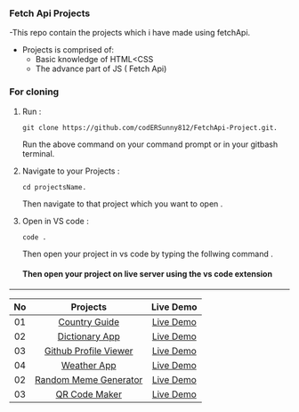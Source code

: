 ###  Fetch Api Projects

-This repo contain the projects which i have made using fetchApi.
- Projects is comprised of:
  - Basic knowledge of HTML<CSS
  - The advance part of JS ( Fetch Api)

### For cloning

1. Run :

    ```
    git clone https://github.com/codERSunny812/FetchApi-Project.git.
    ```
   Run the above command on your command prompt or in your gitbash terminal.


2. Navigate to your Projects :

    ```
    cd projectsName.
    ```
   Then navigate to that project which you want to open .


2. Open in VS code :

    ```
   code .
    ```
   Then open your project in vs code by typing the follwing command .

   #### Then open your project on live server using the vs code extension


<hr>



|  No |       Projects       |                  Live Demo                  |
|:--:|:-------------------:|:------------------------------------------:|
| 01  | [Country Guide](https://github.com/codERSunny812/FetchApi-Project/tree/main/Country%20Guide%20App) | [Live Demo](https://649edf2ecbbd7016bf760e27--astounding-alpaca-c766f1.netlify.app/) |
| 02  | [Dictionary App](https://github.com/codERSunny812/FetchApi-Project/tree/main/Dictionary%20App) | [Live Demo](https://stirring-concha-200273.netlify.app/) |
| 03  | [Github Profile Viewer](https://github.com/codERSunny812/FetchApi-Project/tree/main/Country%20Guide%20App) | [Live Demo](https://649edf2ecbbd7016bf760e27--astounding-alpaca-c766f1.netlify.app/) |
| 04  | [Weather App](https://github.com/codERSunny812/FetchApi-Project/tree/main/Country%20Guide%20App) | [Live Demo](https://649edf2ecbbd7016bf760e27--astounding-alpaca-c766f1.netlify.app/) |
| 02  | [Random Meme Generator](https://github.com/codERSunny812/FetchApi-Project/tree/main/Dictionary%20App) | [Live Demo](https://stirring-concha-200273.netlify.app/) |
| 03  | [QR Code Maker](https://github.com/codERSunny812/FetchApi-Project/tree/main/Country%20Guide%20App) | [Live Demo](https://649edf2ecbbd7016bf760e27--astounding-alpaca-c766f1.netlify.app/) |


